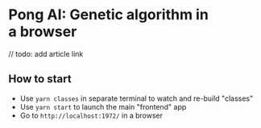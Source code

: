 # Pong AI: Genetic algorithm in a browser

// todo: add article link

## How to start

- Use `yarn classes` in separate terminal to watch and re-build "classes"
- Use `yarn start` to launch the main "frontend" app
- Go to `http://localhost:1972/` in a browser
